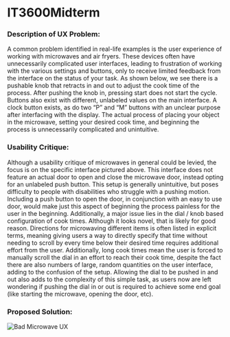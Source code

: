 # IT3600Midterm

### Description of UX Problem:
A common problem identified in real-life examples is the user experience of working with microwaves and air fryers. These devices often have unnecessarily complicated user interfaces, leading to frustration of working with the various settings and buttons, only to receive limited feedback from the interface on the status of your task. As shown below, we see there is a pushable knob that retracts in and out to adjust the cook time of the process. After pushing the knob in, pressing start does not start the cycle. Buttons also exist with different, unlabeled values on the main interface. A clock button exists, as do two “P” and “M” buttons with an unclear purpose after interfacing with the display. The actual process of placing your object in the microwave, setting your desired cook time, and beginning the process is unnecessarily complicated and unintuitive. 


### Usability Critique: 

Although a usability critique of microwaves in general could be levied, the focus is on the specific interface pictured above. This interface does not feature an actual door to open and close the microwave door, instead opting for an unlabeled push button. This setup is generally unintuitive, but poses difficulty to people with disabilities who struggle with a pushing motion. Including a push button to open the door, in conjunction with an easy to use door, would make just this aspect of beginning the process painless for the user in the beginning. Additionally, a major issue lies in the dial / knob based configuration of cook times. Although it looks novel, that is likely for good reason. Directions for microwaving different items is often listed in explicit terms, meaning giving users a way to directly specify that time without needing to scroll by every time below their desired time requires additional effort from the user. Additionally, long cook times mean the user is forced to manually scroll the dial in an effort to reach their cook time, despite the fact there are also numbers of large, random quantities on the user interface, adding to the confusion of the setup. Allowing the dial to be pushed in and out also adds to the complexity of this simple task, as users now are left wondering if pushing the dial in or out is required to achieve some end goal (like starting the microwave, opening the door, etc). 


### Proposed Solution: 


![Bad Microwave UX](microwave.gif)
